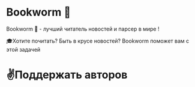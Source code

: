 # Bookworm 📖

Bookworm 📖 - лучший читатель новостей и парсер в мире !

🎓Хотите почитать? Быть в крусе новостей? Bookworm поможет вам с этой задачей 



# ✌Поддержать авторов 
